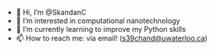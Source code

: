 - 👋 Hi, I’m @SkandanC
- 👀 I’m interested in computational nanotechnology
- 🌱 I’m currently learning to improve my Python skills
- 📫 How to reach me: via email! (s39chand@uwaterloo.ca)
<!---
SkandanC/SkandanC is a ✨ special ✨ repository because its `README.md` (this file) appears on your GitHub profile.
You can click the Preview link to take a look at your changes.
--->

